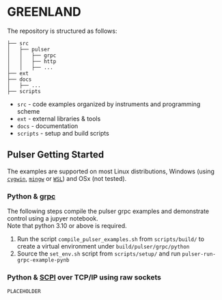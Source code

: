 # GREENLAND
The repository is structured as follows:
```
├── src
│   ├── pulser
│   │   ├── grpc
│   │   ├── http
│   │   ├── ...
├── ext
├── docs
│   ├── ...
├── scripts
```
* `src` - code examples organized by instruments and programming scheme
* `ext` - external libraries & tools
* `docs` - documentation
* `scripts` - setup and build scripts

## Pulser Getting Started
The examples are supported on most Linux distributions, Windows (using [`cygwin`](https://www.cygwin.com/), [`mingw`](https://www.mingw-w64.org/) or [`WSL`](https://learn.microsoft.com/en-us/windows/wsl/install)) and OSx (not tested).

### Python & [grpc](https://grpc.io/)
The following steps compile the pulser grpc examples and demonstrate control using a jupyer notebook.\
Note that python 3.10 or above is required.
1. Run the script `compile_pulser_examples.sh` from `scripts/build/` to create a virtual environment under `build/pulser/grpc/python`
2. Source the `set_env.sh` script from `scripts/setup/` and run `pulser-run-grpc-example-pynb`

### Python & [SCPI](https://www.ivifoundation.org/About-IVI/scpi.html) over TCP/IP using raw sockets
`PLACEHOLDER`
